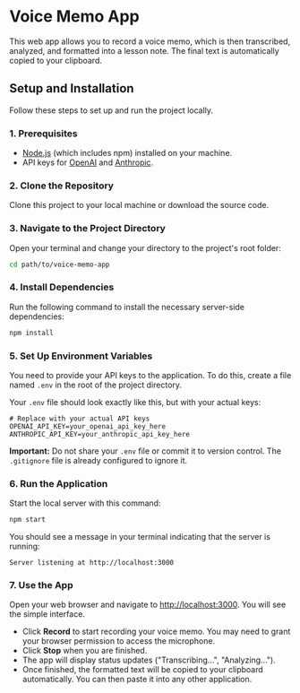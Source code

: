 # Voice Memo App

This web app allows you to record a voice memo, which is then transcribed, analyzed, and formatted into a lesson note. The final text is automatically copied to your clipboard.

## Setup and Installation

Follow these steps to set up and run the project locally.

### 1. Prerequisites

- [Node.js](https://nodejs.org/) (which includes npm) installed on your machine.
- API keys for [OpenAI](https://platform.openai.com/api-keys) and [Anthropic](https://console.anthropic.com/settings/keys).

### 2. Clone the Repository

Clone this project to your local machine or download the source code.

### 3. Navigate to the Project Directory

Open your terminal and change your directory to the project's root folder:

```bash
cd path/to/voice-memo-app
```

### 4. Install Dependencies

Run the following command to install the necessary server-side dependencies:

```bash
npm install
```

### 5. Set Up Environment Variables

You need to provide your API keys to the application. To do this, create a file named `.env` in the root of the project directory.

Your `.env` file should look exactly like this, but with your actual keys:

```
# Replace with your actual API keys
OPENAI_API_KEY=your_openai_api_key_here
ANTHROPIC_API_KEY=your_anthropic_api_key_here
```

**Important:** Do not share your `.env` file or commit it to version control. The `.gitignore` file is already configured to ignore it.

### 6. Run the Application

Start the local server with this command:

```bash
npm start
```

You should see a message in your terminal indicating that the server is running:

```
Server listening at http://localhost:3000
```

### 7. Use the App

Open your web browser and navigate to [http://localhost:3000](http://localhost:3000). You will see the simple interface.

- Click **Record** to start recording your voice memo. You may need to grant your browser permission to access the microphone.
- Click **Stop** when you are finished.
- The app will display status updates ("Transcribing...", "Analyzing...").
- Once finished, the formatted text will be copied to your clipboard automatically. You can then paste it into any other application. 